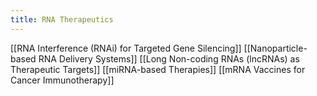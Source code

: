 ```yaml
---
title: RNA Therapeutics
---
```

[[RNA Interference (RNAi) for Targeted Gene Silencing]]
[[Nanoparticle-based RNA Delivery Systems]]
[[Long Non-coding RNAs (lncRNAs) as Therapeutic Targets]]
[[miRNA-based Therapies]]
[[mRNA Vaccines for Cancer Immunotherapy]]
